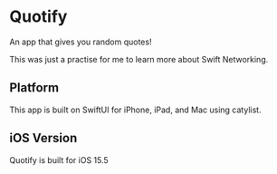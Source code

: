 # Quotify
An app that gives you random quotes!

This was just a practise for me to learn more about Swift Networking.

## Platform

This app is built on SwiftUI for iPhone, iPad, and Mac using catylist.

## iOS Version

Quotify is built for iOS 15.5
